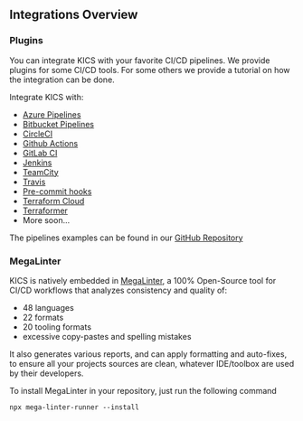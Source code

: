 ## Integrations Overview

### Plugins

You can integrate KICS with your favorite CI/CD pipelines.
We provide plugins for some CI/CD tools. For some others we provide a tutorial on how the integration can be done.

Integrate KICS with:

- [Azure Pipelines](integrations_azurepipelines.md)
- [Bitbucket Pipelines](integrations_bitbucketpipelines.md)
- [CircleCI](integrations_circleci.md)
- [Github Actions](integrations_ghactions.md)
- [GitLab CI](integrations_gitlabci.md)
- [Jenkins](integrations_jenkins.md)
- [TeamCity](integrations_teamcity.md)
- [Travis](integrations_travisci.md)
- [Pre-commit hooks](integrations_pre_commit.md)
- [Terraform Cloud](integration_tfcloud.md)
- [Terraformer](integrations_terraformer.md)
- More soon...

The pipelines examples can be found in our [GitHub Repository](https://github.com/Checkmarx/kics/tree/master/examples)

### MegaLinter

KICS is natively embedded in [MegaLinter](https://megalinter.github.io/), a 100% Open-Source tool for CI/CD workflows that analyzes consistency and quality of:

- 48 languages
- 22 formats
- 20 tooling formats
- excessive copy-pastes and spelling mistakes

It also generates various reports, and can apply formatting and auto-fixes, to ensure all your projects sources are clean, whatever IDE/toolbox are used by their developers.

To install MegaLinter in your repository, just run the following command

`npx mega-linter-runner --install`
